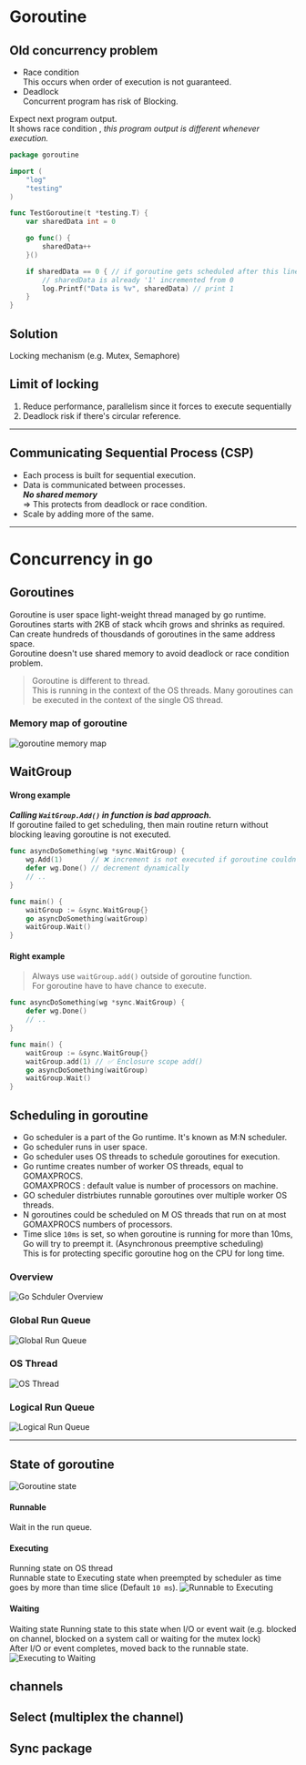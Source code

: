 

# Goroutine

## Old concurrency problem
- Race condition \
  This occurs when order of execution is not guaranteed.
- Deadlock \
  Concurrent program has risk of Blocking.


Expect next program output. \
It shows race condition , _this program output is different whenever execution._
```go
package goroutine

import (
	"log"
	"testing"
)

func TestGoroutine(t *testing.T) {
	var sharedData int = 0

	go func() {
		sharedData++
	}()

	if sharedData == 0 { // if goroutine gets scheduled after this line
		// sharedData is already '1' incremented from 0
		log.Printf("Data is %v", sharedData) // print 1
	}
}
```

## Solution
Locking mechanism (e.g. Mutex, Semaphore) 

## Limit of locking
1. Reduce performance, parallelism since it forces to execute sequentially
2. Deadlock risk if there's circular reference.

---

## Communicating Sequential Process (CSP)
- Each process is built for sequential execution.
- Data is communicated between processes. \
**_No shared memory_** \
=> This protects from deadlock or race condition.
- Scale by adding more of the same.

---


# Concurrency in go
## Goroutines
Goroutine is user space light-weight thread managed by go runtime. \
Goroutines starts with 2KB of stack whcih grows and shrinks as required. \
Can create hundreds of thousdands of goroutines in the same address space. \
Goroutine doesn't use shared memory to avoid deadlock or race condition problem.

> Goroutine is different to thread. \
> This is running in the context of the OS threads.
> Many goroutines can be executed in the context of the single OS thread.

### Memory map of goroutine
![goroutine memory map](assets/memeorymap_in_goroutine.png)

## WaitGroup
#### Wrong example
**_Calling `WaitGroup.Add()` in function is bad approach._** \
If goroutine failed to get scheduling, then main routine return without blocking leaving goroutine is not executed.

```go
func asyncDoSomething(wg *sync.WaitGroup) {
	wg.Add(1)       // ❌ increment is not executed if goroutine couldn't have the chance to be executed.
	defer wg.Done() // decrement dynamically
    // ..
}

func main() {
  	waitGroup := &sync.WaitGroup{}
    go asyncDoSomething(waitGroup)
    waitGroup.Wait()
}
```

#### Right example
> Always use `waitGroup.add()` outside of goroutine function. \
For goroutine have to have chance to execute.

```go
func asyncDoSomething(wg *sync.WaitGroup) {
	defer wg.Done()
    // ..
}

func main() {
  	waitGroup := &sync.WaitGroup{}
    waitGroup.add(1) // ✅ Enclosure scope add()
    go asyncDoSomething(waitGroup)
    waitGroup.Wait()
}
```

## Scheduling in goroutine
- Go scheduler is a part of the Go runtime. It's known as M:N scheduler.
- Go scheduler runs in user space.
- Go scheduler uses OS threads to schedule goroutines for execution.
- Go runtime creates number of worker OS threads, equal to GOMAXPROCS. \
GOMAXPROCS : default value is number of processors on machine.
- GO scheduler distrbiutes runnable goroutines over multiple worker OS threads.
- N goroutines could be scheduled on M OS threads that run on at most GOMAXPROCS numbers of processors.
- Time slice `10ms` is set, so when goroutine is running for more than 10ms, Go will try to preempt it. (Asynchronous preemptive scheduling) \
This is for protecting specific goroutine hog on the CPU for long time.

### Overview
![Go Schduler Overview](assets/Go_Scheduler_Overview.png)

### Global Run Queue
![Global Run Queue](assets/Global_Run_Queue.png)

### OS Thread
![OS Thread](assets/Go_OS_Thread.png)

### Logical Run Queue
![Logical Run Queue](assets/Goroutines_in_local_run_queue.png)

---

## State of goroutine
![Goroutine state](assets/goroutine_state.png)

#### Runnable
Wait in the run queue.

#### Executing
Running state on OS thread \
Runnable state to Executing state when preempted by scheduler as time goes by more than time slice (Default `10 ms`).
![Runnable to Executing](assets/Goroutine_State.gif)

#### Waiting
Waiting state
Running state to this state when I/O or event wait (e.g. blocked on channel, blocked on a system call or waiting for the mutex lock) \
After I/O or event completes, moved back to the runnable state.
![Executing to Waiting](assets/Goroutine_Executing_Waiting.gif)

## channels
## Select (multiplex the channel)
## Sync package



